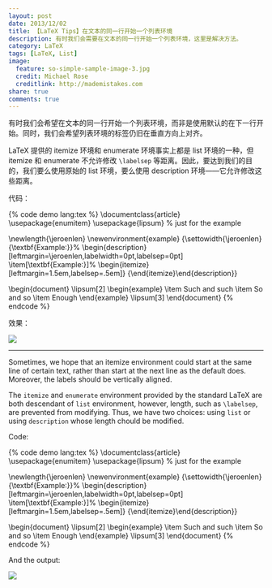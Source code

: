 ```yaml
---
layout: post
date: 2013/12/02
title: 【LaTeX Tips】在文本的同一行开始一个列表环境
description: 有时我们会需要在文本的同一行开始一个列表环境，这里是解决方法。
category: LaTeX
tags: [LaTeX, List]
image:
  feature: so-simple-sample-image-3.jpg
  credit: Michael Rose
  creditlink: http://mademistakes.com
share: true
comments: true
---
```


有时我们会希望在文本的同一行开始一个列表环境，而非是使用默认的在下一行开始。同时，我们会希望列表环境的标签仍旧在垂直方向上对齐。

LaTeX 提供的 itemize 环境和 enumerate 环境事实上都是 list 环境的一种，但 itemize 和 enumerate 不允许修改 `\labelsep` 等距离。因此，要达到我们的目的，我们要么使用原始的 list 环境，要么使用 description 环境——它允许修改这些距离。

<!--more-->

代码：

{% code demo lang:tex %}
\documentclass{article}
\usepackage{enumitem}
\usepackage{lipsum} % just for the example

\newlength{\jeroenlen}
\newenvironment{example}
 {\settowidth{\jeroenlen}{\textbf{Example:}}%
  \begin{description}[leftmargin=\jeroenlen,labelwidth=0pt,labelsep=0pt]
  \item[\textbf{Example:}]%
  \begin{itemize}[leftmargin=1.5em,labelsep=.5em]}
 {\end{itemize}\end{description}}

\begin{document}
\lipsum[2]
\begin{example}
\item Such and such
\item So and so
\item Enough
\end{example}
\lipsum[3]
\end{document}
{% endcode %}

效果：

![](http://i.stack.imgur.com/xbCIc.png)

----------

Sometimes, we hope that an itemize environment could start at the same line of certain text, rather than start at the next line as the default does. Moreover, the labels should be vertically aligned.

The `itemize` and `enumerate` environment provided by the standard LaTeX are both descendant of `list` environment, however, length, such as `\labelsep`, are prevented from modifying. Thus, we have two choices: using `list` or using `description` whose length chould be modified.

Code:

{% code demo lang:tex %}
\documentclass{article}
\usepackage{enumitem}
\usepackage{lipsum} % just for the example

\newlength{\jeroenlen}
\newenvironment{example}
 {\settowidth{\jeroenlen}{\textbf{Example:}}%
  \begin{description}[leftmargin=\jeroenlen,labelwidth=0pt,labelsep=0pt]
  \item[\textbf{Example:}]%
  \begin{itemize}[leftmargin=1.5em,labelsep=.5em]}
 {\end{itemize}\end{description}}

\begin{document}
\lipsum[2]
\begin{example}
\item Such and such
\item So and so
\item Enough
\end{example}
\lipsum[3]
\end{document}
{% endcode %}

And the output:

![](http://i.stack.imgur.com/xbCIc.png)
